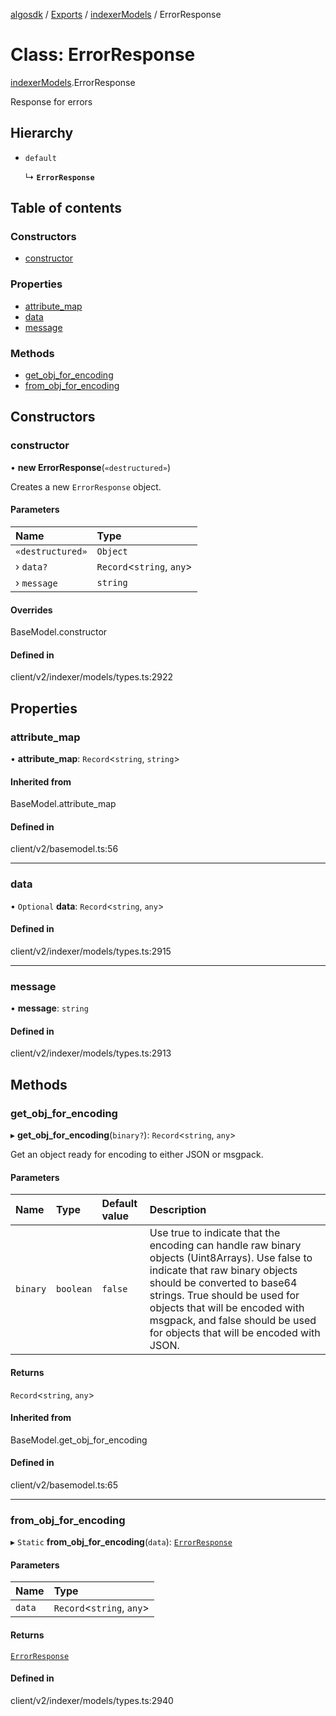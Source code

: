 [algosdk](../README.md) / [Exports](../modules.md) / [indexerModels](../modules/indexerModels.md) / ErrorResponse

# Class: ErrorResponse

[indexerModels](../modules/indexerModels.md).ErrorResponse

Response for errors

## Hierarchy

- `default`

  ↳ **`ErrorResponse`**

## Table of contents

### Constructors

- [constructor](indexerModels.ErrorResponse.md#constructor)

### Properties

- [attribute\_map](indexerModels.ErrorResponse.md#attribute_map)
- [data](indexerModels.ErrorResponse.md#data)
- [message](indexerModels.ErrorResponse.md#message)

### Methods

- [get\_obj\_for\_encoding](indexerModels.ErrorResponse.md#get_obj_for_encoding)
- [from\_obj\_for\_encoding](indexerModels.ErrorResponse.md#from_obj_for_encoding)

## Constructors

### constructor

• **new ErrorResponse**(`«destructured»`)

Creates a new `ErrorResponse` object.

#### Parameters

| Name | Type |
| :------ | :------ |
| `«destructured»` | `Object` |
| › `data?` | `Record`\<`string`, `any`\> |
| › `message` | `string` |

#### Overrides

BaseModel.constructor

#### Defined in

client/v2/indexer/models/types.ts:2922

## Properties

### attribute\_map

• **attribute\_map**: `Record`\<`string`, `string`\>

#### Inherited from

BaseModel.attribute\_map

#### Defined in

client/v2/basemodel.ts:56

___

### data

• `Optional` **data**: `Record`\<`string`, `any`\>

#### Defined in

client/v2/indexer/models/types.ts:2915

___

### message

• **message**: `string`

#### Defined in

client/v2/indexer/models/types.ts:2913

## Methods

### get\_obj\_for\_encoding

▸ **get_obj_for_encoding**(`binary?`): `Record`\<`string`, `any`\>

Get an object ready for encoding to either JSON or msgpack.

#### Parameters

| Name | Type | Default value | Description |
| :------ | :------ | :------ | :------ |
| `binary` | `boolean` | `false` | Use true to indicate that the encoding can handle raw binary objects (Uint8Arrays). Use false to indicate that raw binary objects should be converted to base64 strings. True should be used for objects that will be encoded with msgpack, and false should be used for objects that will be encoded with JSON. |

#### Returns

`Record`\<`string`, `any`\>

#### Inherited from

BaseModel.get\_obj\_for\_encoding

#### Defined in

client/v2/basemodel.ts:65

___

### from\_obj\_for\_encoding

▸ `Static` **from_obj_for_encoding**(`data`): [`ErrorResponse`](indexerModels.ErrorResponse.md)

#### Parameters

| Name | Type |
| :------ | :------ |
| `data` | `Record`\<`string`, `any`\> |

#### Returns

[`ErrorResponse`](indexerModels.ErrorResponse.md)

#### Defined in

client/v2/indexer/models/types.ts:2940
